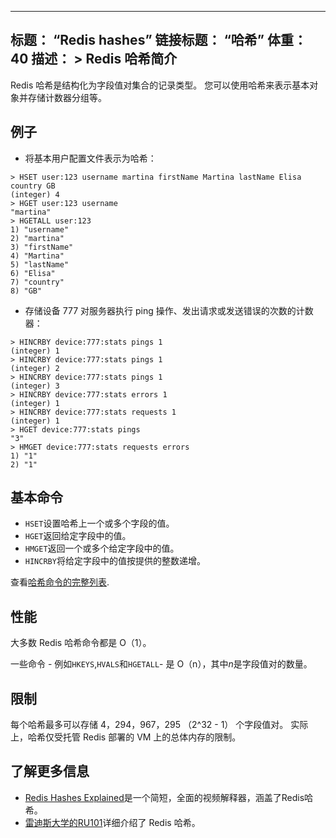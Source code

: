 ***

## 标题： “Redis hashes”&#xA;链接标题： “哈希”&#xA;体重： 40&#xA;描述： >&#xA;Redis 哈希简介

Redis 哈希是结构化为字段值对集合的记录类型。
您可以使用哈希来表示基本对象并存储计数器分组等。

## 例子

*   将基本用户配置文件表示为哈希：

<!---->

    > HSET user:123 username martina firstName Martina lastName Elisa country GB
    (integer) 4
    > HGET user:123 username
    "martina"
    > HGETALL user:123
    1) "username"
    2) "martina"
    3) "firstName"
    4) "Martina"
    5) "lastName"
    6) "Elisa"
    7) "country"
    8) "GB"

*   存储设备 777 对服务器执行 ping 操作、发出请求或发送错误的次数的计数器：

<!---->

    > HINCRBY device:777:stats pings 1
    (integer) 1
    > HINCRBY device:777:stats pings 1
    (integer) 2
    > HINCRBY device:777:stats pings 1
    (integer) 3
    > HINCRBY device:777:stats errors 1
    (integer) 1
    > HINCRBY device:777:stats requests 1
    (integer) 1
    > HGET device:777:stats pings
    "3"
    > HMGET device:777:stats requests errors
    1) "1"
    2) "1"

## 基本命令

*   `HSET`设置哈希上一个或多个字段的值。
*   `HGET`返回给定字段中的值。
*   `HMGET`返回一个或多个给定字段中的值。
*   `HINCRBY`将给定字段中的值按提供的整数递增。

查看[哈希命令的完整列表](https://redis.io/commands/?group=hash).

## 性能

大多数 Redis 哈希命令都是 O（1）。

一些命令 - 例如`HKEYS`,`HVALS`和`HGETALL`- 是 O（n），其中*n*是字段值对的数量。

## 限制

每个哈希最多可以存储 4，294，967，295 （2^32 - 1） 个字段值对。
实际上，哈希仅受托管 Redis 部署的 VM 上的总体内存的限制。

## 了解更多信息

*   [Redis Hashes Explained](https://www.youtube.com/watch?v=-KdITaRkQ-U)是一个简短，全面的视频解释器，涵盖了Redis哈希。
*   [雷迪斯大学的RU101](https://university.redis.com/courses/ru101/)详细介绍了 Redis 哈希。
